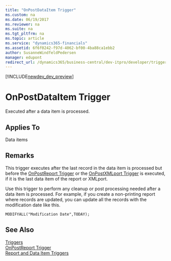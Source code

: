 ```yaml
---
title: "OnPostDataItem Trigger"
ms.custom: na
ms.date: 06/19/2017
ms.reviewer: na
ms.suite: na
ms.tgt_pltfrm: na
ms.topic: article
ms.service: "dynamics365-financials"
ms.assetid: 6f6f0242-f97d-4062-bf00-4ba88ca1ebb2
author: SusanneWindfeldPedersen
manager: edupont
redirect_url: /dynamics365/business-central/dev-itpro/developer/triggers/devenv-triggers
---
```


[!INCLUDE[newdev_dev_preview](../includes/newdev_dev_preview.md)]

# OnPostDataItem Trigger
Executed after a data item is processed.  
  
## Applies To  
 Data items  
  
## Remarks  
 This trigger executes after the last record in the data item is processed but before the [OnPostReport Trigger](devenv-onpostreport-trigger.md) or the [OnPostXMLport Trigger](devenv-onpostxmlport-trigger.md) is executed, if it is the last data item of the report or XMLport.  
  
 Use this trigger to perform any cleanup or post processing needed after a data item is processed. For example, if you create a non-printing report where records are updated, you can update all the records with the modification date like this.  
  
```  
MODIFYALL("Modification Date",TODAY);   
```  
  
## See Also  
 [Triggers](devenv-triggers.md)  
 [OnPostReport Trigger](devenv-onpostreport-trigger.md)  
 [Report and Data Item Triggers](devenv-report-and-data-item-triggers.md)  